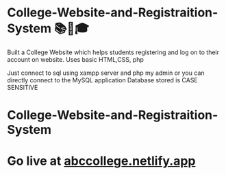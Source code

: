 # College-Website-and-Registraition-System 📚🏫🎓
Built a College Website which helps students registering and log on to their account on website.
Uses basic HTML,CSS, php

Just connect to sql using xampp server and php my admin or you can directly connect to the MySQL application
Database stored is CASE SENSITIVE


# College-Website-and-Registraition-System
# Go live at <a href="https://abccollege.netlify.app/" target="_blank">abccollege.netlify.app</a>
